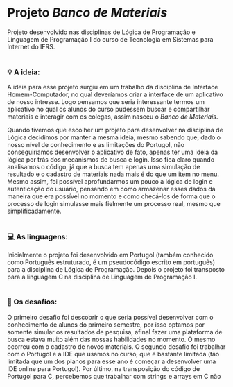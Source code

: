 # Projeto <i>Banco de Materiais</i>

Projeto desenvolvido nas disciplinas de Lógica de Programação e Linguagem de Programação I do curso de Tecnologia em Sistemas para Internet do IFRS. <br><br>

### 💡 A ideia:

A ideia para esse projeto surgiu em um trabalho da disciplina de Interface Homem-Computador, no qual deveríamos criar a interface de um aplicativo de nosso intresse. Logo pensamos que seria interessante termos um aplicativo no qual os alunos do curso pudessem buscar e compartilhar materiais e interagir com os colegas, assim nasceu o <i>Banco de Materiais</i>. 

Quando tivemos que escolher um projeto para desenvolver na disciplina de Lógica decidimos por manter a mesma ideia, mesmo sabendo que, dado o nosso nível de conhecimento e as limitações do Portugol, não conseguiríamos desenvolver o aplicativo de fato, apenas ter uma ideia da lógica por trás dos mecanismos de busca e login. Isso fica claro quando analisamos o código, já que a busca tem apenas uma simulação de resultado e o cadastro de materiais nada mais é do que um item no menu. Mesmo assim, foi possível aprofundarmos um pouco a lógica de login e autenticação do usuário, pensando em como armazenar esses dados da maneira que era possível no momento e como checá-los de forma que o processo de login simulasse mais fielmente um processo real, mesmo que simplificadamente. <br><br>

### 💻 As linguagens:

Inicialmente o projeto foi desenvolvido em Portugol (também conhecido como Português estruturado, é um pseudocódigo escrito em português) para a disciplina de Lógica de Programação. Depois o projeto foi transposto para a linguagem C na disciplina de Linguagem de Programação I. <br><br>

### 🚀 Os desafios:

O primeiro desafio foi descobrir o que seria possível desenvolver com o conhecimento de alunos do primeiro semestre, por isso optamos por somente simular os resultados de pesquisa, afinal fazer uma plataforma de busca estava muito além das nossas habilidades no momento. O mesmo ocorreu com o cadastro de novos materiais. O segundo desafio foi trabalhar com o Portugol e a IDE que usamos no curso, que é bastante limitada (tão limitada que um dos planos para esse ano é começar a desenvolver uma IDE online para Portugol). Por último, na transposição do código de Portugol para C, percebemos que trabalhar com strings e arrays em C não 
